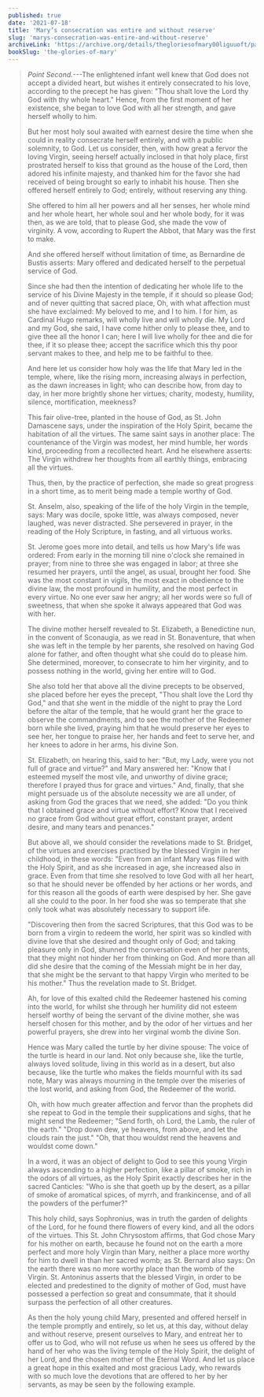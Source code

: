 ```yaml
---
published: true
date: '2021-07-18'
title: 'Mary’s consecration was entire and without reserve'
slug: 'marys-consecration-was-entire-and-without-reserve'
archiveLink: 'https://archive.org/details/thegloriesofmary00liguuoft/page/398?view=theater'
bookSlug: 'the-glories-of-mary'
---
```


> *Point Second.*---The enlightened infant well knew that God does not accept a divided heart, but wishes it entirely consecrated to his love, according to the precept he has given: "Thou shalt love the Lord thy God with thy whole heart." Hence, from the first moment of her existence, she began to love God with all her strength, and gave herself wholly to him.
>
> But her most holy soul awaited with earnest desire the time when she could in reality consecrate herself entirely, and with a public solemnity, to God. Let us consider, then, with how great a fervor the loving Virgin, seeing herself actually inclosed in that holy place, first prostrated herself to kiss that ground as the house of the Lord, then adored his infinite majesty, and thanked him for the favor she had received of being brought so early to inhabit his house. Then she offered herself entirely to God; entirely, without reserving any thing.
>
> She offered to him all her powers and all her senses, her whole mind and her whole heart, her whole soul and her whole body, for it was then, as we are told, that to please God, she made the vow of virginity. A vow, according to Rupert the Abbot, that Mary was the first to make.
>
> And she offered herself without limitation of time, as Bernardine de Bustis asserts: Mary offered and dedicated herself to the perpetual service of God.
>
> Since she had then the intention of dedicating her whole life to the service of his Divine Majesty in the temple, if it should so please God; and of never quitting that sacred place, Oh, with what affection must she have exclaimed: My beloved to me, and I to him. I for him, as Cardinal Hugo remarks, will wholly live and will wholly die. My Lord and my God, she said, I have come hither only to please thee, and to give thee all the honor I can; here I will live wholly for thee and die for thee, if it so please thee; accept the sacrifice which this thy poor servant makes to thee, and help me to be faithful to thee.
>
> And here let us consider how holy was the life that Mary led in the temple, where, like the rising morn, increasing always in perfection, as the dawn increases in light; who can describe how, from day to day, in her more brightly shone her virtues; charity, modesty, humility, silence, mortification, meekness?
>
> This fair olive-tree, planted in the house of God, as St. John Damascene says, under the inspiration of the Holy Spirit, became the habitation of all the virtues. The same saint says in another place: The countenance of the Virgin was modest, her mind humble, her words kind, proceeding from a recollected heart. And he elsewhere asserts: The Virgin withdrew her thoughts from all earthly things, embracing all the virtues.
>
> Thus, then, by the practice of perfection, she made so great progress in a short time, as to merit being made a temple worthy of God.
>
> St. Anselm, also, speaking of the life of the holy Virgin in the temple, says: Mary was docile, spoke little, was always composed, never laughed, was never distracted. She persevered in prayer, in the reading of the Holy Scripture, in fasting, and all virtuous works.
>
> St. Jerome goes more into detail, and tells us how Mary's life was ordered: From early in the morning till nine o'clock she remained in prayer; from nine to three she was engaged in labor; at three she resumed her prayers, until the angel, as usual, brought her food. She was the most constant in vigils, the most exact in obedience to the divine law, the most profound in humility, and the most perfect in every virtue. No one ever saw her angry; all her words were so full of sweetness, that when she spoke it always appeared that God was with her.
>
> The divine mother herself revealed to St. Elizabeth, a Benedictine nun, in the convent of Sconaugia, as we read in St. Bonaventure, that when she was left in the temple by her parents, she resolved on having God alone for father, and often thought what she could do to please him. She determined, moreover, to consecrate to him her virginity, and to possess nothing in the world, giving her entire will to God.
>
> She also told her that above all the divine precepts to be observed, she placed before her eyes the precept, "Thou shalt love the Lord thy God," and that she went in the middle of the night to pray the Lord before the altar of the temple, that he would grant her the grace to observe the commandments, and to see the mother of the Redeemer born while she lived, praying him that he would preserve her eyes to see her, her tongue to praise her, her hands and feet to serve her, and her knees to adore in her arms, his divine Son.
>
> St. Elizabeth, on hearing this, said to her: "But, my Lady, were you not full of grace and virtue?" and Mary answered her: "Know that I esteemed myself the most vile, and unworthy of divine grace; therefore I prayed thus for grace and virtues." And, finally, that she might persuade us of the absolute necessity we are all under, of asking from God the graces that we need, she added: "Do you think that I obtained grace and virtue without effort? Know that I received no grace from God without great effort, constant prayer, ardent desire, and many tears and penances."
>
> But above all, we should consider the revelations made to St. Bridget, of the virtues and exercises practised by the blessed Virgin in her childhood, in these words: "Even from an infant Mary was filled with the Holy Spirit, and as she increased in age, she increased also in grace. Even from that time she resolved to love God with all her heart, so that he should never be offended by her actions or her words, and for this reason all the goods of earth were despised by her. She gave all she could to the poor. In her food she was so temperate that she only took what was absolutely necessary to support life.
>
> "Discovering then from the sacred Scriptures, that this God was to be born from a virgin to redeem the world, her spirit was so kindled with divine love that she desired and thought only of God; and taking pleasure only in God, shunned the conversation even of her parents, that they might not hinder her from thinking on God. And more than all did she desire that the coming of the Messiah might be in her day, that she might be the servant to that happy Virgin who merited to be his mother." Thus the revelation made to St. Bridget.
>
> Ah, for love of this exalted child the Redeemer hastened his coming into the world, for whilst she through her humility did not esteem herself worthy of being the servant of the divine mother, she was herself chosen for this mother, and by the odor of her virtues and her powerful prayers, she drew into her virginal womb the divine Son.
>
> Hence was Mary called the turtle by her divine spouse: The voice of the turtle is heard in our land. Not only because she, like the turtle, always loved solitude, living in this world as in a desert, but also because, like the turtle who makes the fields mournful with its sad note, Mary was always mourning in the temple over the miseries of the lost world, and asking from God, the Redeemer of the world.
>
> Oh, with how much greater affection and fervor than the prophets did she repeat to God in the temple their supplications and sighs, that he might send the Redeemer; "Send forth, oh Lord, the Lamb, the ruler of the earth." "Drop down dew, ye heavens, from above, and let the clouds rain the just." "Oh, that thou wouldst rend the heavens and wouldst come down."
>
> In a word, it was an object of delight to God to see this young Virgin always ascending to a higher perfection, like a pillar of smoke, rich in the odors of all virtues, as the Holy Spirit exactly describes her in the sacred Canticles: "Who is she that goeth up by the desert, as a pillar of smoke of aromatical spices, of myrrh, and frankincense, and of all the powders of the perfumer?"
>
> This holy child, says Sophronius, was in truth the garden of delights of the Lord, for he found there flowers of every kind, and all the odors of the virtues. This St. John Chrysostom affirms, that God chose Mary for his mother on earth, because he found not on the earth a more perfect and more holy Virgin than Mary, neither a place more worthy for him to dwell in than her sacred womb; as St. Bernard also says: On the earth there was no more worthy place than the womb of the Virgin. St. Antoninus asserts that the blessed Virgin, in order to be elected and predestined to the dignity of mother of God, must have possessed a perfection so great and consummate, that it should surpass the perfection of all other creatures.
>
> As then the holy young child Mary, presented and offered herself in the temple promptly and entirely, so let us, at this day, without delay and without reserve, present ourselves to Mary, and entreat her to offer us to God, who will not refuse us when he sees us offered by the hand of her who was the living temple of the Holy Spirit, the delight of her Lord, and the chosen mother of the Eternal Word. And let us place a great hope in this exalted and most gracious Lady, who rewards with so much love the devotions that are offered to her by her servants, as may be seen by the following example.